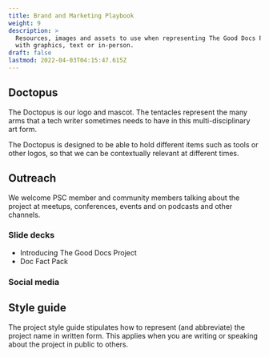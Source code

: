 ```yaml
---
title: Brand and Marketing Playbook
weight: 9
description: >
  Resources, images and assets to use when representing The Good Docs Project
  with graphics, text or in-person.
draft: false
lastmod: 2022-04-03T04:15:47.615Z
---
```

## Doctopus
The Doctopus is our logo and mascot. The tentacles represent the many arms that a tech writer sometimes needs to have in this multi-disciplinary art form. 

The Doctopus is designed to be able to hold different items such as tools or other logos, so that we can be contextually relevant at different times.
## Outreach
We welcome PSC member and community members talking about the project at meetups, conferences, events and on podcasts and other channels.
### Slide decks

* Introducing The Good Docs Project
* Doc Fact Pack
### Social media

## Style guide

The project style guide stipulates how to represent (and abbreviate) the project name in written form. This applies when you are writing or speaking about the project in public to others.
